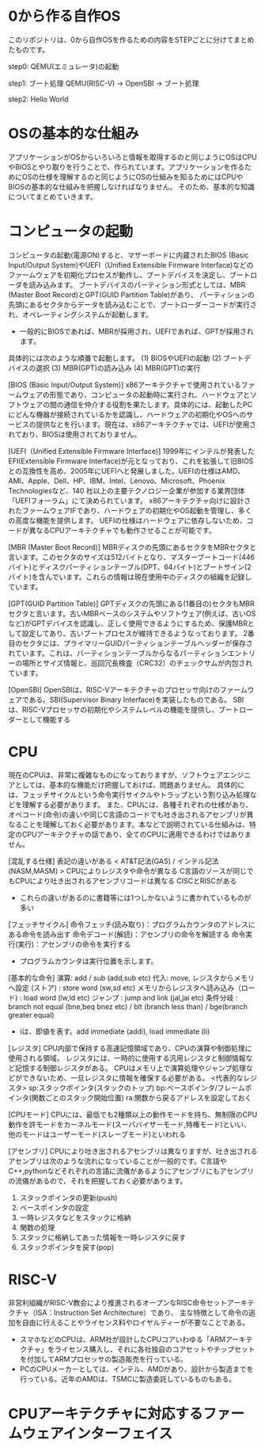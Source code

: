 # 0から作る自作OS
このリポジトリは、0から自作OSを作るための内容をSTEPごとに分けてまとめたものです。

step0:
QEMU(エミュレータ)の起動

step1:
ブート処理
QEMU(RISC-V) -> OpenSBI -> ブート処理

step2:
Hello World

# OSの基本的な仕組み
アプリケーションがOSからいろいろと情報を取得するのと同じようにOSはCPUやBIOSとやり取りを行うことで、作られています。アプリケーションを作るためにOSの仕様を理解するのと同じようにOSの仕組みを知るためにはCPUやBIOSの基本的な仕組みを把握しなければなりません。
そのため、基本的な知識についてまとめていきます。


# コンピュータの起動
コンピュータの起動(電源ON)すると、マザーボードに内蔵されたBIOS (Basic Input/Output System)やUEFI（Unified Extensible Firmware Interface)などのファームウェアを初期化プロセスが動作し、ブートデバイスを決定し、ブートローダを読み込みます。
ブートデバイスのパーティション形式としては、MBR (Master Boot Record)とGPT(GUID Partition Table)があり、
パーティションの先頭にあるセクタからデータを読み込むことで、ブートローダーコードが実行され、オペレーティングシステムが起動します。
* 一般的にBIOSであれば、MBRが採用され、UEFIであれば、GPTが採用されます。

具体的には次のような順番で起動します。
(1) BIOSやUEFIの起動
(2) ブートデバイスの選択
(3) MBR(GPT)の読み込み
(4) MBR(GPT)の実行

[BIOS (Basic Input/Output System)]
x86アーキテクチャで使用されているファームウェアの形態であり、コンピュータの起動時に実行され、ハードウェアとソフトウェアの間の通信を仲介する役割を果たします。具体的には、起動したPCにどんな機器が接続されているかを認識し、ハードウェアの初期化やOSへのサービスの提供なとを行います。現在は、x86アーキテクチャでは、UEFIが使用されており、BIOSは使用されておりません。

[UEFI（Unified Extensible Firmware Interface)]
1999年にインテルが発表したEFI(Extensible Firmware Interface)が元となっており、これを拡張して旧BIOSとの互換性を高め、2005年にUEFIへと発展しました。UEFIの仕様はAMD、AMI、Apple、Dell、HP、IBM、Intel、Lenovo、Microsoft、Phoenix Technologiesなど、140 社以上の主要テクノロジー企業が参加する業界団体「UEFIフォーラム」にて決められています。
x86アーキテクチャ向けに設計されたファームウェアIFであり、ハードウェアの初期化やOS起動を管理し、多くの高度な機能を提供します。
UEFIの仕様はハードウェアに依存しないため、コードが異なるCPUアーキテクチャでも動作させることが可能です。

[MBR (Master Boot Record)]
MBRディスクの先頭にあるセクタをMBRセクタと言います。このセクタのサイズは512バイトとなり、マスターブートコード(446バイト)とディスクパーティションテーブル(DPT、64バイト)とブートサイン(2バイト)を含んでいます。これらの情報は現在使用中のディスクの組織を記録しています。

[GPT(GUID Partition Table)]
GPTディスクの先頭にある(1番目の)セクタもMBRセクタと言います。古いMBRベースのシステムやソフトウェア(例えば、古いOSなど)がGPTデバイスを認識し、正しく使用できるようにするため、保護MBRとして設定してあり、古いブートプロセスが維持できるようなっております。
2番目のセクタには、プライマリーGUIDパーティションテーブルヘッダーが保存されています。これは、パーティションテーブルからなるパーティションエントリーの場所とサイズ情報と、巡回冗長検査（CRC32）のチェックサムが内包されています。

[OpenSBI]
OpenSBIは、RISC-Vアーキテクチャのプロセッサ向けのファームウェアである。SBI(Supervisor Binary Interface)を実装したものである。
SBIは、RISC-Vプロセッサの初期化やシステムレベルの機能を提供し、ブートローダーとして機能する

# CPU
現在のCPUは、非常に複雑なものになっておりますが、ソフトウェアエンジニアとしては、基本的な機能だけ把握しておけば、問題ありません。
具体的には、フェッチサイクルという命令実行サイクルやトラップという割り込み処理などを理解する必要があります。
また、CPUには、各種それぞれの仕様があり、オペコード(命令)の違いや同じC言語のコードでも吐き出されるアセンブリが異なることを理解しておく必要があります。本などで説明されている仕組みは、特定のCPUアーキテクチャの話であり、全てのCPUに適用できるわけではありません。

[混乱する仕様]
表記の違いがある < AT&T記法(GAS) / インテル記法(NASM,MASM) >
CPUによりレジスタや命令が異なる
C言語のソースが同じでもCPUにより吐き出されるアセンブリコードは異なる
CISCとRISCがある
* これらの違いがあるのに書籍等には1つしかないように書かれているものが多い

[フェッチサイクル]
命令フェッチ(読み取り)：プログラムカウンタのアドレスにある命令を読み出す
命令デコード(解読)：アセンブリの命令を解読する
命令実行(実行)：アセンブリの命令を実行する
* プログラムカウンタは実行位置を示します。

[基本的な命令]
演算: add / sub (add,sub etc)
代入: move,
レジスタからメモリへ設定 (ストア) : store word (sw,sd etc)
メモリからレジスタへ読み込み（ロード) : load word (lw,ld etc)
ジャンプ : jump and link (jal,jai etc)
条件分岐 : branch not equal (bne,beq bnez etc) / blt (branch less than) / bge(branch greater equal)
* iは、即値を表す。add immediate (addi), load immediate (li)

[レジスタ]
CPU内部で保持する高速記憶領域であり、CPUの演算や制御処理に使用される領域。
レジスタには、一時的に使用する汎用レジスタと制御情報など記憶する制御レジスタがある。
CPUはメモリ上で演算処理やジャンプ処理などができないため、一旦レジスタに情報を確保する必要がある。
<代表的なレジスタ>
sp:スタックポインタ(スタックのトップ)
bp:ベースポインタ/フレームポインタ(関数ごとのスタック開始位置)
ra:関数から戻るアドレスを設定しておく

[CPUモード]
CPUには、最低でも2種類以上の動作モードを持ち、無制限のCPU動作を許モードをカーネルモード(スーパバイザーモード,特権モード)といい、他のモードはユーザーモード(スレーブモード)といわれる

[アセンブリ]
CPUにより吐き出されるアセンブリは異なりますが、吐き出されるアセンブリは次のような流れになっていることが一般的です。C言語やC++,pythonなどそれぞれの言語に流儀があるようにアセンブリにもアセンブリの流儀があるので、それを把握しておく必要があります。
1. スタックポインタの更新(push)
2. ベースポインタの設定
3. 一時レジスタなどをスタックに格納
4. 関数の処理
5. スタックに格納してあった情報を一時レジスタに戻す
6. スタックポインタを戻す(pop)

# RISC-V
非営利組織がRISC-V教会により推進されるオープンなRISC命令セットアーキテクチャ（ISA：Instruction Set Architecture）であり、
主な特徴として命令の追加を自由に行えることやライセンス料やロイヤルティーが不要なことである。

* スマホなどのCPUは、ARM社が設計したCPUコアいわゆる「ARMアーキテクチャ」をライセンス購入し、それに各社独自のコアセットやチップセットを付加してARMプロセッサの製造販売を行っている。
* PCのCPUメーカーとしては、インテル、AMDがあり、設計から製造までを行っている。近年のAMDは、TSMCに製造委託しているものもある。


# CPUアーキテクチャに対応するファームウェアインターフェイス




